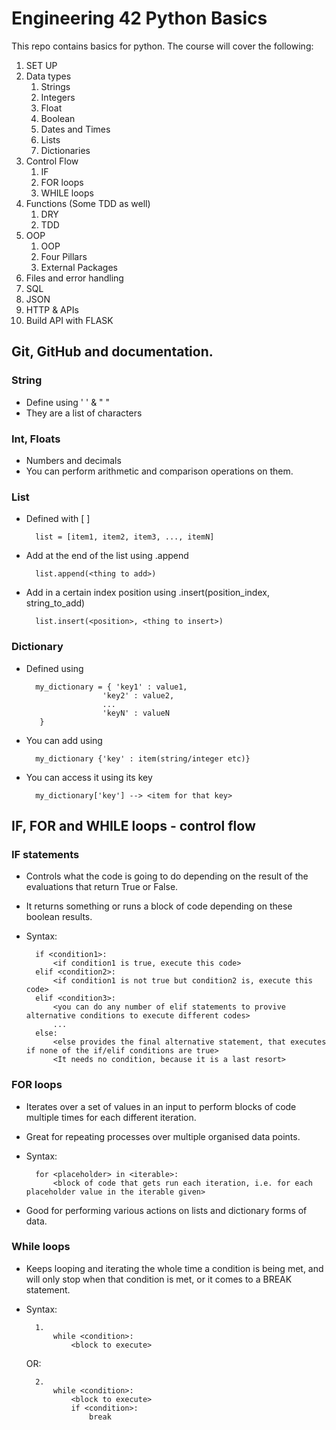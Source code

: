 # Engineering 42 Python Basics

This repo contains basics for python.
The course will cover the following:

1) SET UP
2) Data types
    1) Strings
    2) Integers
    3) Float
    4) Boolean
    5) Dates and Times
    6) Lists
    7) Dictionaries
3) Control Flow
    1) IF
    2) FOR loops
    3) WHILE loops
4) Functions (Some TDD as well)
    1) DRY
    2) TDD
5) OOP
    1) OOP
    2) Four Pillars
    3) External Packages
6) Files and error handling
7) SQL
8) JSON
9) HTTP & APIs
10) Build API with FLASK

## Git, GitHub and documentation. 

### String
- Define using ' ' & " "
- They are a list of characters

### Int, Floats
- Numbers and decimals
- You can perform arithmetic and comparison operations on them.
 
### List
- Defined with [ ]

        list = [item1, item2, item3, ..., itemN]
- Add at the end of the list using .append

        list.append(<thing to add>)
- Add in a certain index position using .insert(position_index, string_to_add)

        list.insert(<position>, <thing to insert>)

### Dictionary
- Defined using 

        my_dictionary = { 'key1' : value1,
                       'key2' : value2,
                       ...
                       'keyN' : valueN
         }
- You can add using 

        my_dictionary {'key' : item(string/integer etc)}
        
- You can access it using its key 
        
        my_dictionary['key'] --> <item for that key> 

## IF, FOR and WHILE loops - control flow

### IF statements

- Controls what the code is going to do depending on the result of the evaluations that return True or False.

- It returns something or runs a block of code depending on these boolean results.

- Syntax:
        
        if <condition1>:
            <if condition1 is true, execute this code>
        elif <condition2>:
            <if condition1 is not true but condition2 is, execute this code>
        elif <condition3>:
            <you can do any number of elif statements to provive alternative conditions to execute different codes>
            ...
        else:
            <else provides the final alternative statement, that executes if none of the if/elif conditions are true>
            <It needs no condition, because it is a last resort>
            
### FOR loops

- Iterates over a set of values in an input to perform blocks of code multiple times for each different iteration.

- Great for repeating processes over multiple organised data points.

- Syntax:

        for <placeholder> in <iterable>:
            <block of code that gets run each iteration, i.e. for each placeholder value in the iterable given>
            
- Good for performing various actions on lists and dictionary forms of data.

### While loops

- Keeps looping and iterating the whole time a condition is being met, and will only stop when that condition is met, or it comes to a BREAK statement.

- Syntax:
        
        1.    
            while <condition>:
                <block to execute>
    OR:

        2.
            while <condition>:
                <block to execute>
                if <condition>:
                    break

